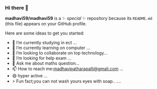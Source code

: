 ### Hi there 👋


**madhavi59/madhavi59** is a ✨ _special_ ✨ repository because its `README.md` (this file) appears on your GitHub profile.

Here are some ideas to get you started:

- 🔭 I’m currently studying in ect ...
- 🌱 I’m currently learning on computer ...
- 👯 I’m looking to collaborate on top technology...
- 🤔 I’m looking for help exam ...
- 💬 Ask me about maths question...
- 📫 How to reach me:madhavipatharapalli@gmali.com ...
- 😄 hyper active ...
- ⚡ Fun fact;you can not wash yours eyes with soap.. ....

